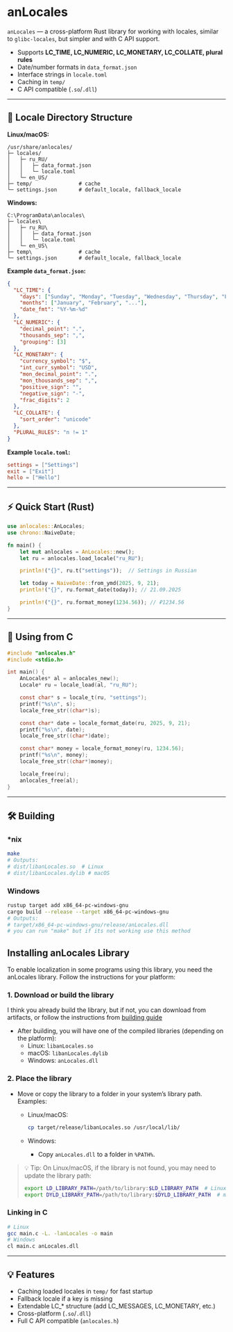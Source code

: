 # anLocales

`anLocales` &mdash; a cross-platform Rust library for working with locales, similar to `glibc-locales`, but simpler and with C API support.

* Supports **LC\_TIME, LC\_NUMERIC, LC\_MONETARY, LC\_COLLATE, plural rules**
* Date/number formats in `data_format.json`
* Interface strings in `locale.toml`
* Caching in `temp/`
* C API compatible (`.so`/`.dll`)

---

## 📁 Locale Directory Structure

**Linux/macOS:**

```
/usr/share/anlocales/
├─ locales/
│   ├─ ru_RU/
│   │   ├─ data_format.json
│   │   └─ locale.toml
│   └─ en_US/
├─ temp/               # cache
└─ settings.json       # default_locale, fallback_locale
```

**Windows:**

```
C:\ProgramData\anlocales\
├─ locales\
│   ├─ ru_RU\
│   │   ├─ data_format.json
│   │   └─ locale.toml
│   └─ en_US\
├─ temp\               # cache
└─ settings.json       # default_locale, fallback_locale
```

**Example `data_format.json`:**

```json
{
  "LC_TIME": {
    "days": ["Sunday", "Monday", "Tuesday", "Wednesday", "Thursday", "Friday", "Saturday"],
    "months": ["January", "February", "..."],
    "date_fmt": "%Y-%m-%d"
  },
  "LC_NUMERIC": {
    "decimal_point": ".",
    "thousands_sep": ",",
    "grouping": [3]
  },
  "LC_MONETARY": {
    "currency_symbol": "$",
    "int_curr_symbol": "USD",
    "mon_decimal_point": ".",
    "mon_thousands_sep": ",",
    "positive_sign": "",
    "negative_sign": "-",
    "frac_digits": 2
  },
  "LC_COLLATE": {
    "sort_order": "unicode"
  },
  "PLURAL_RULES": "n != 1"
}
```

**Example `locale.toml`:**

```toml
settings = ["Settings"]
exit = ["Exit"]
hello = ["Hello"]
```

---

## ⚡ Quick Start (Rust)

```rust
use anlocales::AnLocales;
use chrono::NaiveDate;

fn main() {
    let mut anlocales = AnLocales::new();
    let ru = anlocales.load_locale("ru_RU");

    println!("{}", ru.t("settings"));  // Settings in Russian

    let today = NaiveDate::from_ymd(2025, 9, 21);
    println!("{}", ru.format_date(today)); // 21.09.2025

    println!("{}", ru.format_money(1234.56)); // ₽1234.56
}
```

---

## 🔗 Using from C

```c
#include "anlocales.h"
#include <stdio.h>

int main() {
    AnLocales* al = anlocales_new();
    Locale* ru = locale_load(al, "ru_RU");

    const char* s = locale_t(ru, "settings");
    printf("%s\n", s);
    locale_free_str((char*)s);

    const char* date = locale_format_date(ru, 2025, 9, 21);
    printf("%s\n", date);
    locale_free_str((char*)date);

    const char* money = locale_format_money(ru, 1234.56);
    printf("%s\n", money);
    locale_free_str((char*)money);

    locale_free(ru);
    anlocales_free(al);
}
```

---

## 🛠 Building

### *nix

```bash
make
# Outputs:
# dist/libanLocales.so  # Linux
# dist/libanLocales.dylib # macOS
```

### Windows

```bash
rustup target add x86_64-pc-windows-gnu
cargo build --release --target x86_64-pc-windows-gnu
# Outputs:
# target/x86_64-pc-windows-gnu/release/anLocales.dll
# you can run "make" but if its not working use this method
```

## Installing anLocales Library 

To enable localization in some programs using this library, you need the anLocales library. Follow the instructions for your platform:

### 1. Download or build the library

I think you already build the library, but if not, you can download from artifacts, or follow the instructions from [building guide](#-building)

* After building, you will have one of the compiled libraries (depending on the platform):
  * Linux: `libanLocales.so`
  * macOS: `libanLocales.dylib`
  * Windows: `anLocales.dll`

### 2. Place the library

* Move or copy the library to a folder in your system’s library path.
  Examples:

    * Linux/macOS:

      ```bash
      cp target/release/libanLocales.so /usr/local/lib/
      ```
    * Windows:

        * Copy `anLocales.dll` to a folder in `%PATH%`.

> 💡 Tip: On Linux/macOS, if the library is not found, you may need to update the library path:
>
> ```bash
> export LD_LIBRARY_PATH=/path/to/library:$LD_LIBRARY_PATH  # Linux
> export DYLD_LIBRARY_PATH=/path/to/library:$DYLD_LIBRARY_PATH  # macOS
> ```

### Linking in C

```bash
# Linux
gcc main.c -L. -lanLocales -o main
# Windows
cl main.c anLocales.dll
```

---

## 💡 Features

* Caching loaded locales in `temp/` for fast startup
* Fallback locale if a key is missing
* Extendable LC\_\* structure (add LC\_MESSAGES, LC\_MONETARY, etc.)
* Cross-platform (`.so`/`.dll`)
* Full C API compatible (`anlocales.h`)
